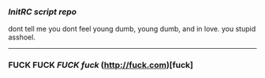 ### _*InitRC script repo*_
  dont tell me you dont feel young dumb, young dumb, and in love.  you stupid asshoel.
  
---
### **FUCK** FUCK *FUCK* _fuck_ (http://fuck.com)[fuck]
